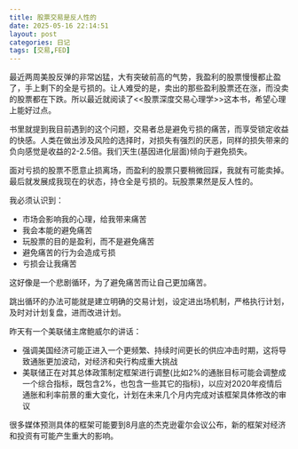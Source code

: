 ```yaml
---
title: 股票交易是反人性的
date: 2025-05-16 22:14:51
layout: post
categories: 日记
tags: [交易,FED]
---
```


最近两周美股反弹的非常凶猛，大有突破前高的气势，我盈利的股票慢慢都止盈了，手上剩下的全是亏损的。让人难受的是，卖出的那些盈利股票还在涨，而没卖的股票都在下跌。所以最近就阅读了<<股票深度交易心理学>>这本书，希望心理上能好过点。

书里就提到我目前遇到的这个问题，交易者总是避免亏损的痛苦，而享受锁定收益的快感。人类在做出涉及风险的选择时，对损失有强烈的厌恶，同样的损失带来的负向感觉是收益的2-2.5倍。我们天生(基因进化层面)倾向于避免损失。

面对亏损的股票不愿意止损离场，而盈利的股票只要稍微回踩，我就有可能卖掉。最后就发展成我现在的状态，持仓全是亏损的。玩股票果然是反人性的。

我必须认识到：

- 市场会影响我的心理，给我带来痛苦
- 我会本能的避免痛苦
- 玩股票的目的是盈利，而不是避免痛苦
- 避免痛苦的行为会造成亏损
- 亏损会让我痛苦

这好像是一个悲剧循环，为了避免痛苦而让自己更加痛苦。

跳出循环的办法可能就是建立明确的交易计划，设定进出场机制，严格执行计划，及时对计划复盘，进而改进计划。

昨天有一个美联储主席鲍威尔的讲话：

- 强调美国经济可能正进入一个更频繁、持续时间更长的供应冲击时期，这将导致通胀更加波动，对经济和央行构成重大挑战
- 美联储正在对其总体政策制定框架进行调整(比如2%的通胀目标可能会调整成一个综合指标，既包含2%，也包含一些其它的指标)，以应对2020年疫情后通胀和利率前景的重大变化，计划在未来几个月内完成对该框架具体修改的审议
  
很多媒体预测具体的框架可能要到8月底的杰克逊霍尔会议公布，新的框架对经济和投资有可能产生重大的影响。

